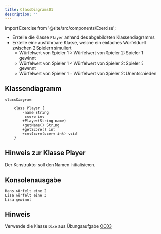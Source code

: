 ```yaml
---
title: ClassDiagrams01
description: ''
---
```


import Exercise from '@site/src/components/Exercise';

- Erstelle die Klasse `Player` anhand des abgebildeten Klassendiagramms
- Erstelle eine ausführbare Klasse, welche ein einfaches Würfelduell zwischen
  2 Spielern simuliert:
  - Würfelwert von Spieler 1 > Würfelwert von Spieler 2: Spieler 1 gewinnt
  - Würfelwert von Spieler 1 < Würfelwert von Spieler 2: Spieler 2 gewinnt
  - Würfelwert von Spieler 1 = Würfelwert von Spieler 2: Unentschieden

## Klassendiagramm

```mermaid
classDiagram

    class Player {
        -name String
        -score int
        +Player(String name)
        +getName() String
        +getScore() int
        +setScore(score int) void
    }
```

## Hinweis zur Klasse Player

Der Konstruktor soll den Namen initialisieren.

## Konsolenausgabe

```console
Hans würfelt eine 2
Lisa würfelt eine 3
Lisa gewinnt
```

## Hinweis

Verwende die Klasse `Dice` aus Übungsaufgabe [OO03](../oo/oo03.md)

<Exercise pullRequest="36" branchSuffix="class-diagrams/01" />
